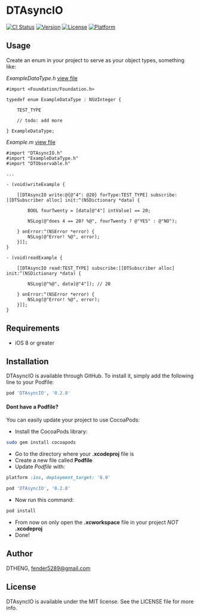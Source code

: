 # DTAsyncIO

[![CI Status](http://img.shields.io/travis/DTHENG/DTAsyncIO.svg?style=flat)](https://travis-ci.org/DTHENG/DTAsyncIO)
[![Version](https://img.shields.io/cocoapods/v/DTAsyncIO.svg?style=flat)](http://cocoadocs.org/docsets/DTAsyncIO)
[![License](https://img.shields.io/cocoapods/l/DTAsyncIO.svg?style=flat)](http://cocoadocs.org/docsets/DTAsyncIO)
[![Platform](https://img.shields.io/cocoapods/p/DTAsyncIO.svg?style=flat)](http://cocoadocs.org/docsets/DTAsyncIO)

## Usage

Create an enum in your project to serve as your object types, something like:

_ExampleDataType.h_ [view file](example_app/DTAsyncIOTest/ExampleDataType.h)

```obj-c
#import <Foundation/Foundation.h>

typedef enum ExampleDataType : NSUInteger {

	TEST_TYPE

	// todo: add more

} ExampleDataType;
```
	
_Example.m_ [view file](example_app/DTAsyncIOTest/Example.m)

```obj-c
#import "DTAsyncIO.h"
#import "ExampleDataType.h"
#import "DTObservable.h"

...

- (void)writeExample {

    [[DTAsyncIO write:@{@"4": @20} forType:TEST_TYPE] subscribe:[[DTSubscriber alloc] init:^(NSDictionary *data) {

        BOOL fourTwenty = [data[@"4"] intValue] == 20;

        NSLog(@"does 4 == 20? %@", fourTwenty ? @"YES" : @"NO");

    } onError:^(NSError *error) {
        NSLog(@"Error! %@", error);
    }]];
}

- (void)readExample {

    [[DTAsyncIO read:TEST_TYPE] subscribe:[[DTSubscriber alloc] init:^(NSDictionary *data) {

        NSLog(@"%@", data[@"4"]); // 20

    } onError:^(NSError *error) {
        NSLog(@"Error! %@", error);
    }]];
}
```

## Requirements

- iOS 8 or greater

## Installation

DTAsyncIO is available through GitHub. To install it, simply add the following line to your Podfile:

```ruby
pod 'DTAsyncIO', '0.2.8'
```

#### Dont have a Podfile? 

You can easily update your project to use CocoaPods:

- Install the CocoaPods library:
```sh
sudo gem install cocoapods
```
- Go to the directory where your __.xcodeproj__ file is
- Create a new file called __Podfile__
- Update _Podfile_ with:
```ruby
platform :ios, deployment_target: '8.0'

pod 'DTAsyncIO', '0.2.8'
```
- Now run this command:
```sh
pod install
```
- From now on only open the __.xcworkspace__ file in your project _NOT_ __.xcodeproj__
- Done!

## Author

DTHENG, fender5289@gmail.com

## License

DTAsyncIO is available under the MIT license. See the LICENSE file for more info.

